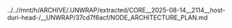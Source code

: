 ../..//mnt/h/ARCHIVE/.UNWRAP/extracted/CORE__2025-08-14__2114__host-duri-head-/__UNWRAP/37cd7f6acf/NODE_ARCHITECTURE_PLAN.md